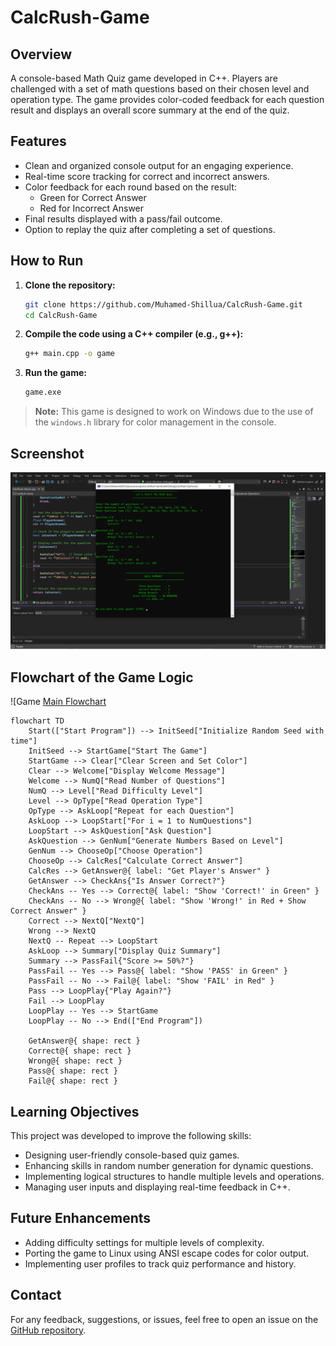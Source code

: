 # CalcRush-Game

## Overview
A console-based Math Quiz game developed in C++.
Players are challenged with a set of math questions based on their chosen level and operation type.
The game provides color-coded feedback for each question result and displays an overall score summary at the end of the quiz.

## Features
- Clean and organized console output for an engaging experience.
- Real-time score tracking for correct and incorrect answers.
- Color feedback for each round based on the result:
  - Green for Correct Answer
  - Red for Incorrect Answer
- Final results displayed with a pass/fail outcome.
- Option to replay the quiz after completing a set of questions.

## How to Run

1. **Clone the repository:**

    ```bash
    git clone https://github.com/Muhamed-Shillua/CalcRush-Game.git
    cd CalcRush-Game
    ```

2. **Compile the code using a C++ compiler (e.g., g++):**

    ```bash
    g++ main.cpp -o game
    ```

3. **Run the game:**

    ```bash
    game.exe
    ```

> **Note:** This game is designed to work on Windows due to the use of the `windows.h` library for color management in the console.

## Screenshot
![Game Screenshot](Screenshots/06.png)

## Flowchart of the Game Logic
![Game [Main Flowchart](Flowchart/01.png)

```mermaid
flowchart TD
    Start(["Start Program"]) --> InitSeed["Initialize Random Seed with time"]
    InitSeed --> StartGame["Start The Game"]
    StartGame --> Clear["Clear Screen and Set Color"]
    Clear --> Welcome["Display Welcome Message"]
    Welcome --> NumQ["Read Number of Questions"]
    NumQ --> Level["Read Difficulty Level"]
    Level --> OpType["Read Operation Type"]
    OpType --> AskLoop["Repeat for each Question"]
    AskLoop --> LoopStart["For i = 1 to NumQuestions"]
    LoopStart --> AskQuestion["Ask Question"]
    AskQuestion --> GenNum["Generate Numbers Based on Level"]
    GenNum --> ChooseOp["Choose Operation"]
    ChooseOp --> CalcRes["Calculate Correct Answer"]
    CalcRes --> GetAnswer@{ label: "Get Player's Answer" }
    GetAnswer --> CheckAns{"Is Answer Correct?"}
    CheckAns -- Yes --> Correct@{ label: "Show 'Correct!' in Green" }
    CheckAns -- No --> Wrong@{ label: "Show 'Wrong!' in Red + Show Correct Answer" }
    Correct --> NextQ["NextQ"]
    Wrong --> NextQ
    NextQ -- Repeat --> LoopStart
    AskLoop --> Summary["Display Quiz Summary"]
    Summary --> PassFail{"Score >= 50%?"}
    PassFail -- Yes --> Pass@{ label: "Show 'PASS' in Green" }
    PassFail -- No --> Fail@{ label: "Show 'FAIL' in Red" }
    Pass --> LoopPlay{"Play Again?"}
    Fail --> LoopPlay
    LoopPlay -- Yes --> StartGame
    LoopPlay -- No --> End(["End Program"])

    GetAnswer@{ shape: rect }
    Correct@{ shape: rect }
    Wrong@{ shape: rect }
    Pass@{ shape: rect }
    Fail@{ shape: rect }
```

## Learning Objectives
This project was developed to improve the following skills:
- Designing user-friendly console-based quiz games.
- Enhancing skills in random number generation for dynamic questions.
- Implementing logical structures to handle multiple levels and operations.
- Managing user inputs and displaying real-time feedback in C++.

## Future Enhancements
- Adding difficulty settings for multiple levels of complexity.
- Porting the game to Linux using ANSI escape codes for color output.
- Implementing user profiles to track quiz performance and history.

## Contact
For any feedback, suggestions, or issues, feel free to open an issue on the [GitHub repository](https://github.com/Muhamed-Shillua/CalcRush-Game/issues).
